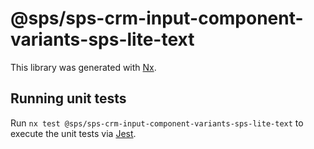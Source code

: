 # @sps/sps-crm-input-component-variants-sps-lite-text

This library was generated with [Nx](https://nx.dev).

## Running unit tests

Run `nx test @sps/sps-crm-input-component-variants-sps-lite-text` to execute the unit tests via [Jest](https://jestjs.io).
